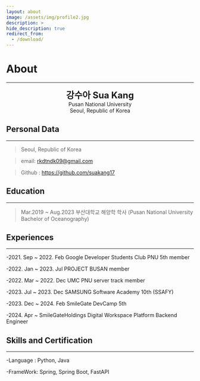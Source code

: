 ```yaml
---
layout: about
image: /assets/img/profile2.jpg
description: >
hide_description: true
redirect_from:
  - /download/
---
```


# About

<!--author-->

* * *
<center>
<span style=
"font-size:170%;
font-weight:bold">
강수아 Sua Kang
</span>
</center>

<center>Pusan National University</center>

<center>Seoul, Republic of Korea</center>

## Personal Data
---
> Seoul, Republic of Korea

> email: rkdtndk09@gmail.com

> Github : <a href="https://github.com/suakang17">https://github.com/suakang17</a>

## Education
---
> Mar.2019 ~ Aug.2023 부산대학교 해양학 학사 (Pusan National University Bachelor of Oceanography)

<!-- ## Project -->
## Experiences
---
-2021. Sep ~ 2022. Feb Google Developer Students Club PNU 5th member

-2022. Jan ~ 2023. Jul PROJECT BUSAN member

-2022. Mar ~ 2022. Dec UMC PNU server track member

-2023. Jul ~ 2023. Dec SAMSUNG Software Academy 10th (SSAFY)

-2023. Dec ~ 2024. Feb SmileGate DevCamp 5th

-2024. Apr ~ SmileGateHoldings Digital Workspace Platform Backend Engineer

## Skills and Certification
---
-Language : Python, Java

-FrameWork: Spring, Spring Boot, FastAPI

<!-- -Certification : - -->